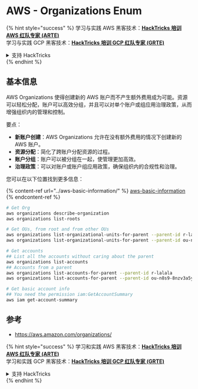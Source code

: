 # AWS - Organizations Enum

{% hint style="success" %}
学习与实践 AWS 黑客技术：<img src="../../../.gitbook/assets/image (1).png" alt="" data-size="line">[**HackTricks 培训 AWS 红队专家 (ARTE)**](https://training.hacktricks.xyz/courses/arte)<img src="../../../.gitbook/assets/image (1).png" alt="" data-size="line">\
学习与实践 GCP 黑客技术：<img src="../../../.gitbook/assets/image (2).png" alt="" data-size="line">[**HackTricks 培训 GCP 红队专家 (GRTE)**<img src="../../../.gitbook/assets/image (2).png" alt="" data-size="line">](https://training.hacktricks.xyz/courses/grte)

<details>

<summary>支持 HackTricks</summary>

* 查看 [**订阅计划**](https://github.com/sponsors/carlospolop)!
* **加入** 💬 [**Discord 群组**](https://discord.gg/hRep4RUj7f) 或 [**Telegram 群组**](https://t.me/peass) 或 **关注** 我们的 **Twitter** 🐦 [**@hacktricks\_live**](https://twitter.com/hacktricks\_live)**.**
* **通过向** [**HackTricks**](https://github.com/carlospolop/hacktricks) 和 [**HackTricks Cloud**](https://github.com/carlospolop/hacktricks-cloud) GitHub 仓库提交 PR 分享黑客技巧。

</details>
{% endhint %}

## 基本信息

AWS Organizations 使得创建新的 AWS 账户而不产生额外费用成为可能。资源可以轻松分配，账户可以高效分组，并且可以对单个账户或组应用治理政策，从而增强组织内的管理和控制。

要点：

* **新账户创建**：AWS Organizations 允许在没有额外费用的情况下创建新的 AWS 账户。
* **资源分配**：简化了跨账户分配资源的过程。
* **账户分组**：账户可以被分组在一起，使管理更加高效。
* **治理政策**：可以对账户或账户组应用政策，确保组织内的合规性和治理。

您可以在以下位置找到更多信息：

{% content-ref url="../aws-basic-information/" %}
[aws-basic-information](../aws-basic-information/)
{% endcontent-ref %}
```bash
# Get Org
aws organizations describe-organization
aws organizations list-roots

# Get OUs, from root and from other OUs
aws organizations list-organizational-units-for-parent --parent-id r-lalala
aws organizations list-organizational-units-for-parent --parent-id ou-n8s9-8nzv3a5y

# Get accounts
## List all the accounts without caring about the parent
aws organizations list-accounts
## Accounts from a parent
aws organizations list-accounts-for-parent --parent-id r-lalala
aws organizations list-accounts-for-parent --parent-id ou-n8s9-8nzv3a5y

# Get basic account info
## You need the permission iam:GetAccountSummary
aws iam get-account-summary
```
## 参考

* https://aws.amazon.com/organizations/

{% hint style="success" %}
学习和实践 AWS 黑客技术：<img src="../../../.gitbook/assets/image (1).png" alt="" data-size="line">[**HackTricks 培训 AWS 红队专家 (ARTE)**](https://training.hacktricks.xyz/courses/arte)<img src="../../../.gitbook/assets/image (1).png" alt="" data-size="line">\
学习和实践 GCP 黑客技术：<img src="../../../.gitbook/assets/image (2).png" alt="" data-size="line">[**HackTricks 培训 GCP 红队专家 (GRTE)**<img src="../../../.gitbook/assets/image (2).png" alt="" data-size="line">](https://training.hacktricks.xyz/courses/grte)

<details>

<summary>支持 HackTricks</summary>

* 查看 [**订阅计划**](https://github.com/sponsors/carlospolop)!
* **加入** 💬 [**Discord 群组**](https://discord.gg/hRep4RUj7f) 或 [**Telegram 群组**](https://t.me/peass) 或 **关注** 我们的 **Twitter** 🐦 [**@hacktricks\_live**](https://twitter.com/hacktricks\_live)**.**
* **通过向** [**HackTricks**](https://github.com/carlospolop/hacktricks) 和 [**HackTricks Cloud**](https://github.com/carlospolop/hacktricks-cloud) GitHub 仓库提交 PR 分享黑客技巧。

</details>
{% endhint %}
